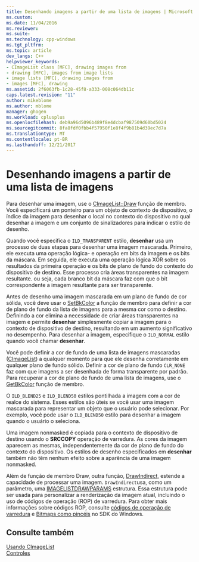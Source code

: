 ```yaml
---
title: Desenhando imagens a partir de uma lista de imagens | Microsoft Docs
ms.custom: 
ms.date: 11/04/2016
ms.reviewer: 
ms.suite: 
ms.technology: cpp-windows
ms.tgt_pltfrm: 
ms.topic: article
dev_langs: C++
helpviewer_keywords:
- CImageList class [MFC], drawing images from
- drawing [MFC], images from image lists
- image lists [MFC], drawing images from
- images [MFC], drawing
ms.assetid: 2f6063fb-1c28-45f8-a333-008c064db11c
caps.latest.revision: "11"
author: mikeblome
ms.author: mblome
manager: ghogen
ms.workload: cplusplus
ms.openlocfilehash: deb9a96d5096b489f8e4dcbaf987509d60bd5024
ms.sourcegitcommit: 8fa8fdf0fbb4f57950f1e8f4f9b81b4d39ec7d7a
ms.translationtype: MT
ms.contentlocale: pt-BR
ms.lasthandoff: 12/21/2017
---
```

# <a name="drawing-images-from-an-image-list"></a>Desenhando imagens a partir de uma lista de imagens
Para desenhar uma imagem, use o [CImageList::Draw](../mfc/reference/cimagelist-class.md#draw) função de membro. Você especificará um ponteiro para um objeto de contexto de dispositivo, o índice da imagem para desenhar o local no contexto do dispositivo no qual desenhar a imagem e um conjunto de sinalizadores para indicar o estilo de desenho.  
  
 Quando você especifica o `ILD_TRANSPARENT` estilo, **desenhar** usa um processo de duas etapas para desenhar uma imagem mascarada. Primeiro, ele executa uma operação lógica- e operação em bits da imagem e os bits da máscara. Em seguida, ele executa uma operação lógica XOR sobre os resultados da primeira operação e os bits de plano de fundo do contexto do dispositivo de destino. Esse processo cria áreas transparentes na imagem resultante. ou seja, cada branco bit da máscara faz com que o bit correspondente a imagem resultante para ser transparente.  
  
 Antes de desenho uma imagem mascarada em um plano de fundo de cor sólida, você deve usar o [SetBkColor](../mfc/reference/cimagelist-class.md#setbkcolor) a função de membro para definir a cor de plano de fundo da lista de imagens para a mesma cor como o destino. Definindo a cor elimina a necessidade de criar áreas transparentes na imagem e permite **desenhar** simplesmente copiar a imagem para o contexto de dispositivo de destino, resultando em um aumento significativo no desempenho. Para desenhar a imagem, especifique o `ILD_NORMAL` estilo quando você chamar **desenhar**.  
  
 Você pode definir a cor de fundo de uma lista de imagens mascaradas ([CImageList](../mfc/reference/cimagelist-class.md)) a qualquer momento para que ele desenha corretamente em qualquer plano de fundo sólido. Definir a cor de plano de fundo `CLR_NONE` faz com que imagens a ser desenhada de forma transparente por padrão. Para recuperar a cor de plano de fundo de uma lista de imagens, use o [GetBkColor](../mfc/reference/cimagelist-class.md#getbkcolor) função de membro.  
  
 O `ILD_BLEND25` e `ILD_BLEND50` estilos pontilhada a imagem com a cor de realce do sistema. Esses estilos são úteis se você usar uma imagem mascarada para representar um objeto que o usuário pode selecionar. Por exemplo, você pode usar o `ILD_BLEND50` estilo para desenhar a imagem quando o usuário o seleciona.  
  
 Uma imagem nonmasked é copiada para o contexto de dispositivo de destino usando o **SRCCOPY** operação de varredura. As cores da imagem aparecem as mesmas, independentemente da cor de plano de fundo do contexto do dispositivo. Os estilos de desenho especificados em **desenhar** também não têm nenhum efeito sobre a aparência de uma imagem nonmasked.  
  
 Além de função de membro Draw, outra função, [DrawIndirect](../mfc/reference/cimagelist-class.md#drawindirect), estende a capacidade de processar uma imagem. `DrawIndirect`usa, como um parâmetro, uma [IMAGELISTDRAWPARAMS](http://msdn.microsoft.com/library/windows/desktop/bb761395) estrutura. Essa estrutura pode ser usada para personalizar a renderização da imagem atual, incluindo o uso de códigos de operação (ROP) de varredura. Para obter mais informações sobre códigos ROP, consulte [códigos de operação de varredura](http://msdn.microsoft.com/library/windows/desktop/dd162892) e [Bitmaps como pincéis](http://msdn.microsoft.com/library/windows/desktop/dd183378) no SDK do Windows.  
  
## <a name="see-also"></a>Consulte também  
 [Usando CImageList](../mfc/using-cimagelist.md)   
 [Controles](../mfc/controls-mfc.md)

